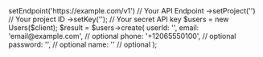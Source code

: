 <?php

use Appwrite\Client;
use Appwrite\Services\Users;

$client = (new Client())
    ->setEndpoint('https://example.com/v1') // Your API Endpoint
    ->setProject('<YOUR_PROJECT_ID>') // Your project ID
    ->setKey('<YOUR_API_KEY>'); // Your secret API key

$users = new Users($client);

$result = $users->create(
    userId: '<USER_ID>',
    email: 'email@example.com', // optional
    phone: '+12065550100', // optional
    password: '', // optional
    name: '<NAME>' // optional
);